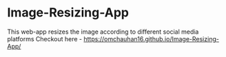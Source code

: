 # Image-Resizing-App
This web-app resizes the image according to different social media platforms
Checkout here - https://omchauhan16.github.io/Image-Resizing-App/
